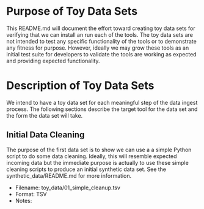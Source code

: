 # Purpose of Toy Data Sets
This README.md will document the effort toward creating toy data sets for verifying that we can install an run each of the tools. The toy data sets are not intended to test any specific functionality of the tools or to demonstrate any fitness for purpose. However, ideally we may grow these tools as an initial test suite for developers to validate the tools are working as expected and providing expected functionality.

# Description of Toy Data Sets
We intend to have  a toy data set for each meaningful step of the data ingest process. The following sections describe the target tool for the data set and the form the data set will take.

## Initial Data Cleaning
The purpose of the first data set is to show we can use a a simple Python script to do some data cleaning. Ideally, this will resemble expected incoming data but the immediate purpose is actually to use these simple cleaning scripts to produce an initial synthetic data set. See the synthetic_data/README.md for more information.
 - Filename: toy_data/01_simple_cleanup.tsv
 - Format: TSV
 - Notes: 